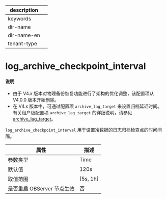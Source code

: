 |description||
|---|---|
|keywords||
|dir-name||
|dir-name-en||
|tenant-type||

# log_archive_checkpoint_interval

<main id="notice" type='explain'>
<h4>说明</h4>
<ul>
<li>由于 V4.x 版本对物理备份恢复功能进行了架构的优化调整，该配置项从 V4.0.0 版本开始删除。</li>
<li>在 V4.x 版本中，可通过配置项 <code>archive_lag_target</code> 来设置归档延迟时间。有关租户级配置项 <code>archive_lag_target</code> 的详细说明，请参见 <a href="../400.tenant-level-configuration-items/7200.archive_lag_target.md">archive_lag_target</a>。</li></ul>
</main>

`log_archive_checkpoint_interval` 用于设置冷数据的日志归档检查点的时间间隔。

|      **属性**      |   **描述**   |
|------------------|------------|
| 参数类型             | Time       |
| 默认值              | 120s       |
| 取值范围             | \[5s, 1h\] |
| 是否重启 OBServer 节点生效 | 否          |


